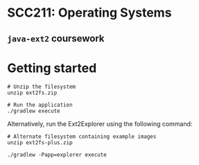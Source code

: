# SCC211: Operating Systems
## `java-ext2` coursework

# Getting started
```shell script
# Unzip the filesystem
unzip ext2fs.zip

# Run the application
./gradlew execute
```

Alternatively, run the Ext2Explorer using the following command:
```shell script
# Alternate filesystem containing example images
unzip ext2fs-plus.zip

./gradlew -Papp=explorer execute
```
